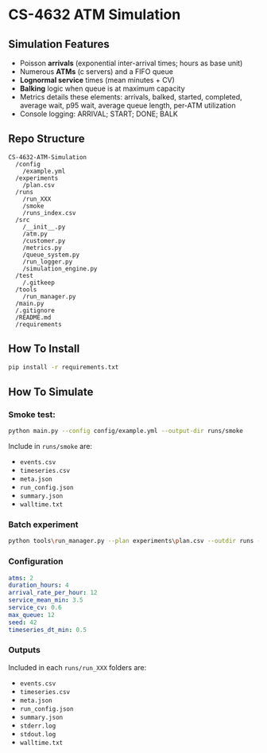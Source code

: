 # CS-4632 ATM Simulation

## Simulation Features
- Poisson **arrivals** (exponential inter-arrival times; hours as base unit)
- Numerous **ATMs** (c servers) and a FIFO queue
- **Lognormal service** times (mean minutes + CV)
- **Balking** logic when queue is at maximum capacity
- Metrics details these elements: arrivals, balked, started, completed, average wait, p95 wait, average queue length, per-ATM utilization
- Console logging: ARRIVAL; START; DONE; BALK

## Repo Structure
```
CS-4632-ATM-Simulation
  /config
    /example.yml
  /experiments
    /plan.csv
  /runs
    /run_XXX
    /smoke
    /runs_index.csv
  /src
    /__init__.py
    /atm.py
    /customer.py
    /metrics.py
    /queue_system.py
    /run_logger.py
    /simulation_engine.py
  /test
    /.gitkeep
  /tools
    /run_manager.py
  /main.py
  /.gitignore
  /README.md
  /requirements
```

## How To Install
```bash
pip install -r requirements.txt
```

## How To Simulate
### Smoke test:
```bash
python main.py --config config/example.yml --output-dir runs/smoke
```

Include in ```runs/smoke``` are:
- ```events.csv```
- ```timeseries.csv```
- ```meta.json```
- ```run_config.json```
- ```summary.json```
- ```walltime.txt```

### Batch experiment
```bash
python tools\run_manager.py --plan experiments\plan.csv --outdir runs --config-format json --command "{python} main.py --config \"{config_path}\" --output-dir \"{run_dir}\""
```

### Configuration
```yaml
atms: 2
duration_hours: 4
arrival_rate_per_hour: 12
service_mean_min: 3.5
service_cv: 0.6
max_queue: 12
seed: 42
timeseries_dt_min: 0.5
```

### Outputs
Included in each ```runs/run_XXX``` folders are:
- ```events.csv```
- ```timeseries.csv```
- ```meta.json```
- ```run_config.json```
- ```summary.json```
- ```stderr.log```
- ```stdout.log```
- ```walltime.txt```
